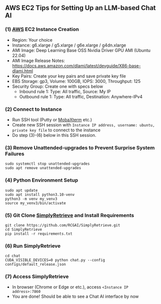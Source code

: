 ## AWS EC2 Tips for Setting Up an LLM-based Chat AI

### (1) [AWS](https://aws.amazon.com/) EC2 Instance Creation
- Region: Your choice
- Instance: g6.xlarge / g5.xlarge / g6e.xlarge / g4dn.xlarge
- AMI Image: Deep Learning Base OSS Nvidia Driver GPU AMI (Ubuntu 22.04)
- AMI Image Release Notes: https://docs.aws.amazon.com/dlami/latest/devguide/X86-base-dlami.html
- Key Pairs: Create your key pairs and save private key file
- EBS Storage: gp3, Volume: 100GB, IOPS: 3000, Throughput: 125
- Security Group: Create one with specs below
  - Inbound rule 1: Type: All traffic, Source: My IP
  - Outbound rule 1: Type: All traffic, Destination: Anywhere-IPv4

### (2) Connect to Instance
- Run SSH tool (Putty or [MobaXterm](https://mobaxterm.mobatek.net/) etc.)
- Create new SSH session with `Instance IP address, username: ubuntu, private key file` to connect to the instance
- Do step (3)-(6) below in this SSH session.

### (3) Remove Unattended-upgrades to Prevent Surprise System Failures
```
sudo systemctl stop unattended-upgrades
sudo apt remove unattended-upgrades
```

### (4) Python Environment Setup
```
sudo apt update
sudo apt install python3.10-venv
python3 -m venv my_venv3
source my_venv3/bin/activate
```

### (5) Git Clone [SimplyRetrieve](https://github.com/RCGAI/SimplyRetrieve.git) and Install Requirements
```
git clone https://github.com/RCGAI/SimplyRetrieve.git
cd SimplyRetrieve
pip install -r requirements.txt
```

### (6) Run SimplyRetrieve
```
cd chat
CUDA_VISIBLE_DEVICES=0 python chat.py --config configs/default_release.json
```

### (7) Access SimplyRetrieve
- In browser (Chrome or Edge or etc.), access `<Instance IP address>:7860`
- You are done! Should be able to see a Chat AI interface by now

